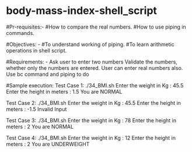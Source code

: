 # body-mass-index-shell_script
#Pr-requisites:-
#How to compare the real numbers.
#How to use piping in commands.

#Objectives: -
#To understand working of piping.
#To learn arithmetic operations in shell script.

#Requirements: -
Ask user to enter two numbers
Validate the numbers, whether only the numbers are entered.
User can enter real numbers also.
Use bc command and piping to do

#Sample execution:
Test Case 1: 
./34_BMI.sh
Enter the weight in Kg : 45.5
Enter the height in meters : 1.5
You are NORMAL

Test Case 2: 
./34_BMI.sh
Enter the weight in Kg : 45.5
Enter the height in meters : -1.5
Invalid Input

Test Case 3:
./34_BMI.sh
Enter the weight in Kg : 78
Enter the height in meters : 2
You are NORMAL

Test Case 4:
./34_BMI.sh
Enter the weight in Kg : 12
Enter the height in meters : 2
You are UNDERWEIGHT
